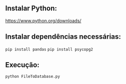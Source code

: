 ## Instalar Python:
https://www.python.org/downloads/

## Instalar dependências necessárias:
` pip install pandas `
` pip install psycopg2 `

## Execução:
` python FileToDatabase.py `
